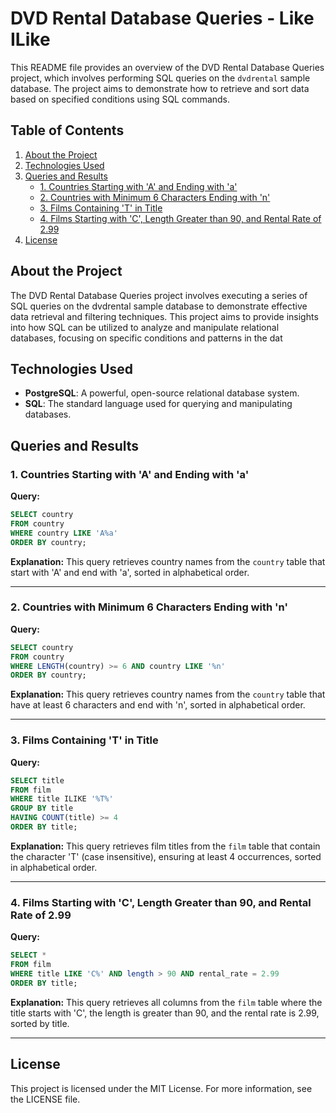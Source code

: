 # DVD Rental Database Queries - Like ILike

This README file provides an overview of the DVD Rental Database Queries project, which involves performing SQL queries on the `dvdrental` sample database. The project aims to demonstrate how to retrieve and sort data based on specified conditions using SQL commands.

## Table of Contents

1. [About the Project](#about-the-project)
2. [Technologies Used](#technologies-used)
3. [Queries and Results](#queries-and-results)
   - [1. Countries Starting with 'A' and Ending with 'a'](#1-countries-starting-with-a-and-ending-with-a)
   - [2. Countries with Minimum 6 Characters Ending with 'n'](#2-countries-with-minimum-6-characters-ending-with-n)
   - [3. Films Containing 'T' in Title](#3-films-containing-t-in-title)
   - [4. Films Starting with 'C', Length Greater than 90, and Rental Rate of 2.99](#4-films-starting-with-c-length-greater-than-90-and-rental-rate-of-299)
4. [License](#license)

## About the Project

The DVD Rental Database Queries project involves executing a series of SQL queries on the dvdrental sample database to demonstrate effective data retrieval and filtering techniques. This project aims to provide insights into how SQL can be utilized to analyze and manipulate relational databases, focusing on specific conditions and patterns in the dat

## Technologies Used

- **PostgreSQL**: A powerful, open-source relational database system.
- **SQL**: The standard language used for querying and manipulating databases.

## Queries and Results

### 1. Countries Starting with 'A' and Ending with 'a'

**Query:**
```sql
SELECT country
FROM country
WHERE country LIKE 'A%a'
ORDER BY country;
```

**Explanation:** This query retrieves country names from the `country` table that start with 'A' and end with 'a', sorted in alphabetical order.

---

### 2. Countries with Minimum 6 Characters Ending with 'n'

**Query:**
```sql
SELECT country
FROM country
WHERE LENGTH(country) >= 6 AND country LIKE '%n'
ORDER BY country;
```

**Explanation:** This query retrieves country names from the `country` table that have at least 6 characters and end with 'n', sorted in alphabetical order.

---

### 3. Films Containing 'T' in Title

**Query:**
```sql
SELECT title
FROM film
WHERE title ILIKE '%T%'
GROUP BY title
HAVING COUNT(title) >= 4
ORDER BY title;
```

**Explanation:** This query retrieves film titles from the `film` table that contain the character 'T' (case insensitive), ensuring at least 4 occurrences, sorted in alphabetical order.

---

### 4. Films Starting with 'C', Length Greater than 90, and Rental Rate of 2.99

**Query:**
```sql
SELECT *
FROM film
WHERE title LIKE 'C%' AND length > 90 AND rental_rate = 2.99
ORDER BY title;
```

**Explanation:** This query retrieves all columns from the `film` table where the title starts with 'C', the length is greater than 90, and the rental rate is 2.99, sorted by title.

---

## License

This project is licensed under the MIT License. For more information, see the LICENSE file.
